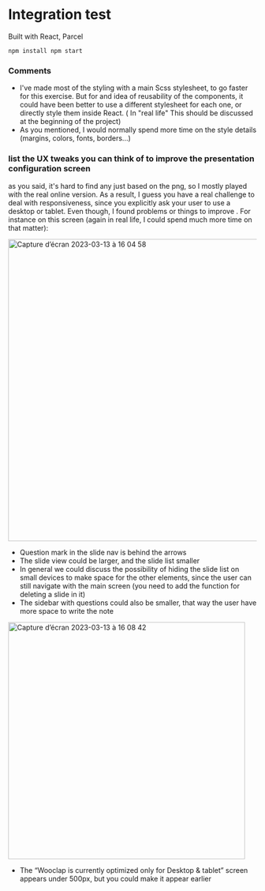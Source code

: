 
# Integration test

Built with React, Parcel

`npm install
npm start`

### Comments

- I've made most of the styling with a main Scss stylesheet, to go faster for this exercise. But for and idea of reusability of the components, it could have been better to use a different stylesheet for each one, or directly style them inside React. ( In "real life" This should be discussed at the beginning of the project)
- As you mentioned, I would normally spend more time on the style details (margins, colors, fonts, borders...)

### list the UX tweaks you can think of to improve the presentation configuration screen
as you said, it's hard to find any just based on the png, so I mostly played with the real online version. 
As a result, I guess you have a real challenge to deal with responsiveness, since you explicitly ask your user to use a desktop or tablet. Even though, I found problems or things to improve . For instance on this screen (again in real life, I could spend much more time on that matter):

<img width="612" alt="Capture d’écran 2023-03-13 à 16 04 58" src="https://user-images.githubusercontent.com/20339167/224748460-b03d436f-c34c-4aa1-af2a-88b907e950e0.png">

- Question mark in the slide nav is behind the arrows
- The slide view could be larger, and the slide list smaller
- In general we could discuss the possibility of hiding the slide list on small devices to make space for the other elements, since the user can still navigate with the main screen (you need to add the function for deleting a slide in it)
- The sidebar with questions could also be smaller, that way the user have more space to write the note

<img width="480" alt="Capture d’écran 2023-03-13 à 16 08 42" src="https://user-images.githubusercontent.com/20339167/224748364-718acee5-b024-491e-b811-c3b3d463af13.png">

- The “Wooclap is currently optimized only for Desktop & tablet” screen appears under 500px, but you could make it appear earlier

